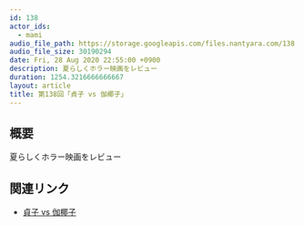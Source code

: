 ```yaml
---
id: 138
actor_ids:
  - mami
audio_file_path: https://storage.googleapis.com/files.nantyara.com/138.mp3
audio_file_size: 30190294
date: Fri, 28 Aug 2020 22:55:00 +0900
description: 夏らしくホラー映画をレビュー
duration: 1254.3216666666667
layout: article
title: 第138回「貞子 vs 伽椰子」
---
```

## 概要

夏らしくホラー映画をレビュー

## 関連リンク

* [貞子 vs 伽椰子](http://sadakovskayako.jp/)
